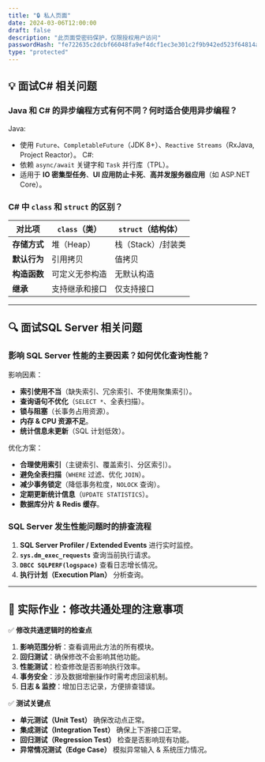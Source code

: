 ```yaml
---
title: "🔒 私人页面"
date: 2024-03-06T12:00:00
draft: false
description: "此页面受密码保护，仅限授权用户访问"
passwordHash: "fe722635c2dcbf66048fa9ef4dcf1ec3e301c2f9b942ed523f64814afff82beb"
type: "protected"
---
```


## 💡 面试C# 相关问题

### Java 和 C# 的异步编程方式有何不同？何时适合使用异步编程？
Java:
- 使用 `Future`、`CompletableFuture`（JDK 8+）、`Reactive Streams`（RxJava, Project Reactor）。
C#:
- 依赖 `async/await` 关键字和 `Task` 并行库（TPL）。
- 适用于 **IO 密集型任务**、**UI 应用防止卡死**、**高并发服务器应用**（如 ASP.NET Core）。

### C# 中 `class` 和 `struct` 的区别？
| 对比项       | `class`（类） | `struct`（结构体） |
|-------------|-------------|------------------|
| **存储方式** | 堆（Heap） | 栈（Stack）/封装类 |
| **默认行为** | 引用拷贝 | 值拷贝 |
| **构造函数** | 可定义无参构造 | 无默认构造 |
| **继承** | 支持继承和接口 | 仅支持接口 |

---

## 🔍 面试SQL Server 相关问题

### **影响 SQL Server 性能的主要因素？如何优化查询性能？**
影响因素：
- **索引使用不当**（缺失索引、冗余索引、不使用聚集索引）。
- **查询语句不优化**（`SELECT *`、全表扫描）。
- **锁与阻塞**（长事务占用资源）。
- **内存 & CPU 资源不足**。
- **统计信息未更新**（SQL 计划低效）。

优化方案：
- **合理使用索引**（主键索引、覆盖索引、分区索引）。
- **避免全表扫描**（`WHERE` 过滤、优化 `JOIN`）。
- **减少事务锁定**（降低事务粒度，`NOLOCK` 查询）。
- **定期更新统计信息**（`UPDATE STATISTICS`）。
- **数据库分片 & Redis 缓存**。

### **SQL Server 发生性能问题时的排查流程**
1. **SQL Server Profiler / Extended Events** 进行实时监控。
2. **`sys.dm_exec_requests`** 查询当前执行请求。
3. **`DBCC SQLPERF(logspace)`** 查看日志增长情况。
4. **执行计划（Execution Plan）** 分析查询。

---

## 🔎 实际作业：修改共通处理的注意事项
✅ **修改共通逻辑时的检查点**
1. **影响范围分析**：查看调用此方法的所有模块。
2. **回归测试**：确保修改不会影响其他功能。
3. **性能测试**：检查修改是否影响执行效率。
4. **事务安全**：涉及数据增删操作时需考虑回滚机制。
5. **日志 & 监控**：增加日志记录，方便排查错误。

✅ **测试关键点**
- **单元测试（Unit Test）** 确保改动点正常。
- **集成测试（Integration Test）** 确保上下游接口正常。
- **回归测试（Regression Test）** 检查是否影响现有功能。
- **异常情况测试（Edge Case）** 模拟异常输入 & 系统压力情况。

</div>

<script>
async function hashPassword(password) {
    const encoder = new TextEncoder();
    const data = encoder.encode(password);
    const hashBuffer = await crypto.subtle.digest("SHA-256", data);
    const hashArray = Array.from(new Uint8Array(hashBuffer));
    return hashArray.map(byte => byte.toString(16).padStart(2, "0")).join("");
}

document.getElementById("password-submit").addEventListener("click", async function () {
    let inputPassword = document.getElementById("password-input").value;
    let hashedInput = await hashPassword(inputPassword);
    let correctHash = "fe722635c2dcbf66048fa9ef4dcf1ec3e301c2f9b942ed523f64814afff82beb"; // "yang123456" 的 SHA-256 哈希

    if (hashedInput === correctHash) {
        document.getElementById("password-container").style.display = "none";
        document.getElementById("private-content").style.display = "block";
    } else {
        alert("🚫 密码错误，请重试！");
    }
});
</script>
